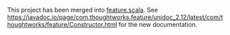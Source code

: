 This project has been merged into [feature.scala](https://github.com/ThoughtWorksInc/feature.scala). See 
https://javadoc.io/page/com.thoughtworks.feature/unidoc_2.12/latest/com/thoughtworks/feature/Constructor.html for the new documentation.
